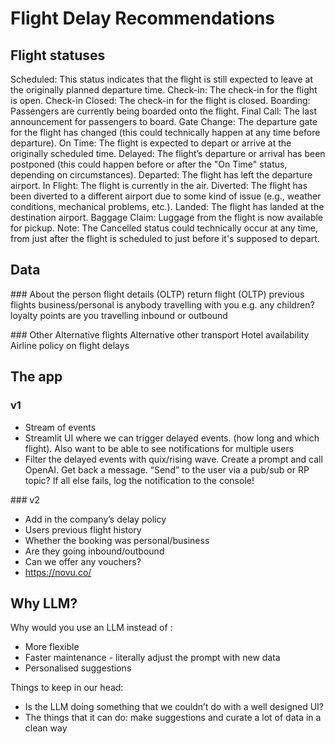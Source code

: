 # Flight Delay Recommendations


## Flight statuses

Scheduled: This status indicates that the flight is still expected to leave at the originally planned departure time.
Check-in: The check-in for the flight is open.
Check-in Closed: The check-in for the flight is closed.
Boarding: Passengers are currently being boarded onto the flight.
Final Call: The last announcement for passengers to board.
Gate Change: The departure gate for the flight has changed (this could technically happen at any time before departure).
On Time: The flight is expected to depart or arrive at the originally scheduled time.
Delayed: The flight’s departure or arrival has been postponed (this could happen before or after the "On Time" status, depending on circumstances).
Departed: The flight has left the departure airport.
In Flight: The flight is currently in the air.
Diverted: The flight has been diverted to a different airport due to some kind of issue (e.g., weather conditions, mechanical problems, etc.).
Landed: The flight has landed at the destination airport.
Baggage Claim: Luggage from the flight is now available for pickup.
Note: The Cancelled status could technically occur at any time, from just after the flight is scheduled to just before it's supposed to depart.

## Data

### About the person
flight details (OLTP)
return flight (OLTP)
previous flights
business/personal
is anybody travelling with you e.g. any children?
loyalty points
are you travelling inbound or outbound

### Other
Alternative flights
Alternative other transport
Hotel availability
Airline policy on flight delays

## The app

### v1
* Stream of events
* Streamlit UI where we can trigger delayed events. (how long and which flight). Also want to be able to see notifications for multiple users
* Filter the delayed events with quix/rising wave. Create a prompt and call OpenAI. Get back a message. “Send” to the user via a pub/sub or RP topic? If all else fails, log the notification to the console!


### v2
* Add in the company’s delay policy
* Users previous flight history
* Whether the booking was personal/business
* Are they going inbound/outbound
* Can we offer any vouchers?
* https://novu.co/

## Why LLM?

Why would you use an LLM instead of <other-tool>:

* More flexible
* Faster maintenance - literally adjust the prompt with new data
* Personalised suggestions

Things to keep in our head:

* Is the LLM doing something that we couldn’t do with a well designed UI?
* The things that it can do: make suggestions and curate a lot of data in a clean way
